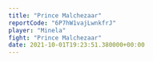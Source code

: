 ```yaml
---
title: "Prince Malchezaar"
reportCode: "6P7hW1vajLwnkfrJ"
player: "Minela"
fight: "Prince Malchezaar"
date: 2021-10-01T19:23:51.380000+00:00
---
```

